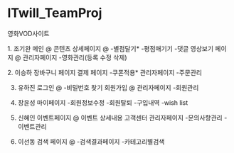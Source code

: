 # ITwill_TeamProj
영화VOD사이트
<p>
1. 조기완
메인 @
콘텐츠 상세페이지 @
-별점달기*
-평점매기기
-댓글
영상보기 페이지 @
관리자페이지
-영화관리(등록 수정 삭제)
</p>
2. 이승하
장바구니 페이지
결제 페이지
-쿠폰적용*
관리자페이지
-주문관리

3. 유하진
로그인 @
-비밀번호 찾기
회원가입 @
관리자페이지
-회원관리

4. 장윤성
마이페이지
-회원정보수정
-회원탈퇴
-구입내역
-wish list

5. 신혜인
이벤트페이지 @
이벤트 상세내용
고객센터
관리자페이지
-문의사항관리
-이벤트관리

6. 이선동
검색 페이지 @
-검색결과페이지
-카테고리별검색
